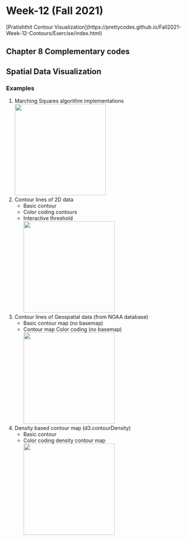 <h1 id="week-12-fall-2021-">Week-12 (Fall 2021)</h1>
[Pratishthit Contour Visualization](https://prettycodes.github.io/Fall2021-Week-12-Contours/Exercise/index.html)
<h2 id="chapter-8-complementary-codes">Chapter 8 Complementary codes</h2>
<h2 id="spatial-data-visualization">Spatial Data Visualization</h2>
<h3 id="examples">Examples</h3>
<ol>
<li>Marching Squares algorithm implementations<br>
<img src='./imgs/Example_01.png' width=250px/></li>
<li>Contour lines of 2D data<ul>
<li>Basic contour</li>
<li>Color coding contours</li>
<li>Interactive threshold
<br>
<img src='./imgs/Example_02.png' width=250px/> </li>
</ul>
</li>
<li>Contour lines of Geospatial data (from NOAA database)<ul>
<li>Basic contour map (no basemap)</li>
<li>Contour map Color coding (no basemap)
<br>
<img src='./imgs/Example_03.png' width=250px/></li>
</ul>
</li>
<li>Density based contour map (d3.contourDensity)<ul>
<li>Basic contour</li>
<li>Color coding density contour map
<br>
<img src='./imgs/Example_04.png' width=250px/></li>
</ul>
</li>
</ol>
